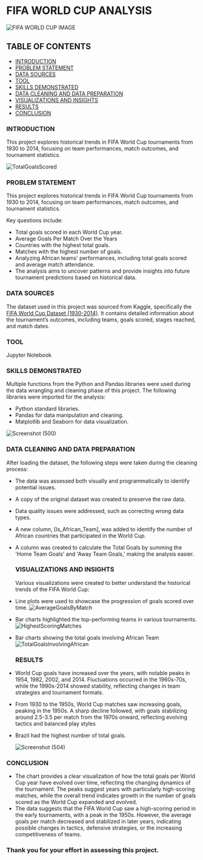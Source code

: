 # FIFA WORLD CUP ANALYSIS


![FIFA WORLD CUP IMAGE](https://github.com/user-attachments/assets/5a58a9d7-92ed-4201-8571-0b46f9538c79)

## TABLE OF CONTENTS

- [INTRODUCTION](#introduction)
- [PROBLEM STATEMENT](#problem-statement)
- [DATA SOURCES](#data-sources)
- [TOOL](#tool)
- [SKILLS DEMONSTRATED](#skills-demonstrated)
- [DATA CLEANING AND DATA PREPARATION](#data-cleaning-and-data-preparation)
- [VISUALIZATIONS AND INSIGHTS](#visualizations-and-insights)
- [RESULTS](#results)
- [CONCLUSION](#conclusion)
  
### INTRODUCTION

This project explores historical trends in FIFA World Cup tournaments from 1930 to 2014, focusing on team performances, match outcomes, and tournament statistics.

![TotalGoalsScored](https://github.com/user-attachments/assets/e628b89f-2233-4e96-bcaf-588103b904f5)

### PROBLEM STATEMENT

This project explores historical trends in FIFA World Cup tournaments from 1930 to 2014, focusing on team performances, match outcomes, and tournament statistics. 

Key questions include:
- Total goals scored in each World Cup year.
- Average Goals Per Match Over the Years
- Countries with the highest total goals.
- Matches with the highest number of goals.
- Analyzing African teams' performances, including total goals scored and average match attendance.
- The analysis aims to uncover patterns and provide insights into future tournament predictions based on historical data.

### DATA SOURCES

The dataset used in this project was sourced from Kaggle, specifically the [FIFA World Cup Dataset (1930-2014)](https://www.kaggle.com/abecklas/fifa-world-cup). It contains detailed information about the tournament’s outcomes, including teams, goals scored, stages reached, and match dates.

### TOOL
Jupyter Notebook

### SKILLS DEMONSTRATED

Multiple functions from the Python and Pandas libraries were used during the data wrangling and cleaning phase of this project. The following libraries were imported for the analysis:
- Python standard libraries.
- Pandas for data manipulation and cleaning.
- Matplotlib and Seaborn for data visualization.

![Screenshot (500)](https://github.com/user-attachments/assets/9a6dd214-d73e-42d4-a423-6ddb2401ed18)

### DATA CLEANING AND DATA PREPARATION

After loading the dataset, the following steps were taken during the cleaning process:
- The data was assessed both visually and programmatically to identify potential issues.
- A copy of the original dataset was created to preserve the raw data.
- Data quality issues were addressed, such as correcting wrong data types.
- A new column, [Is_African_Team], was added to identify the number of African countries that participated in the World Cup.
- A column was created to calculate the Total Goals by summing the 'Home Team Goals' and 'Away Team Goals,' making the analysis easier.

  

  ### VISUALIZATIONS AND INSIGHTS

  Various visualizations were created to better understand the historical trends of the FIFA World Cup:
- Line plots were used to showcase the progression of goals scored over time.
  ![AverageGoalsByMatch](https://github.com/user-attachments/assets/467bbf2d-b7ff-4831-9fdc-6ac5a62db26a)

- Bar charts highlighted the top-performing teams in various tournaments.
  ![HighestScoringMatches](https://github.com/user-attachments/assets/530648e9-0d7a-4804-bd37-3eb6c3251f19)

- Bar charts showing the total goals involving African Team
  ![TotalGoalsInvolvingAfrican](https://github.com/user-attachments/assets/e2942971-cc94-4d09-a0a6-5077a307361a)


  ### RESULTS

- World Cup goals have increased over the years, with notable peaks in 1954, 1982, 2002, and 2014. Fluctuations occurred in the 1960s-70s, while the 1990s-2014 showed stability, reflecting changes in team strategies and tournament formats.
- From 1930 to the 1950s, World Cup matches saw increasing goals, peaking in the 1950s. A sharp decline followed, with goals stabilizing around 2.5-3.5 per match from the 1970s onward, reflecting evolving tactics and balanced play styles
- Brazil had the highest number of total goals.
  
  ![Screenshot (504)](https://github.com/user-attachments/assets/05797174-2bc5-4906-ba1a-09751887f2a0)

  
 ### CONCLUSION

- The chart provides a clear visualization of how the total goals per World Cup year have evolved over time, reflecting the changing dynamics of the tournament. The peaks suggest years with particularly high-scoring matches, while the overall trend indicates growth in the number of goals scored as the World Cup expanded and evolved.
- The data suggests that the FIFA World Cup saw a high-scoring period in the early tournaments, with a peak in the 1950s. However, the average goals per match decreased and stabilized in later years, indicating possible changes in tactics, defensive strategies, or the increasing competitiveness of teams.

### **Thank you for your effort in assessing this project.**
  
